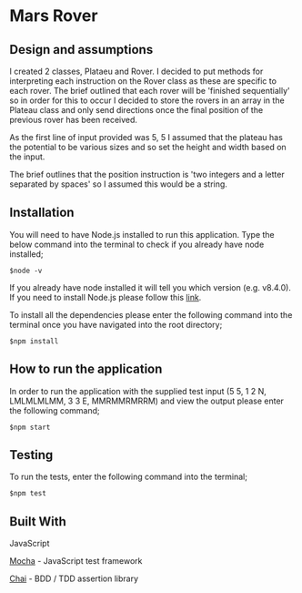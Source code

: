 # Mars Rover

## Design and assumptions
I created 2 classes, Plataeu and Rover.  I decided to put methods for interpreting each instruction on the Rover class as these are specific to each rover.  The brief outlined that each rover will be 'finished sequentially' so in order for this to occur I decided to store the rovers in an array in the Plateau class and only send directions once the final position of the previous rover has been received. 

As the first line of input provided was 5, 5 I assumed that the plateau has the potential to be various sizes and so set the height and width based on the input.

The brief outlines that the position instruction is 'two integers and a letter separated by spaces' so I assumed this would be a string.

## Installation 
You will need to have Node.js installed to run this application.  Type the below command into the terminal to check if you already have node installed;
```
$node -v
```
If you already have node installed it will tell you which version (e.g. v8.4.0).  If you need to install Node.js please follow this [link](https://nodejs.org/en/).

To install all the dependencies please enter the following command into the terminal once you have navigated into the root directory; 
```
$npm install
```

## How to run the application
In order to run the application with the supplied test input (5 5, 1 2 N, LMLMLMLMM, 3 3 E, MMRMMRMRRM) and view the output please enter the following command;
```
$npm start
```

## Testing
To run the tests, enter the following command into the terminal;
```
$npm test
```
## Built With
JavaScript

[Mocha](https://mochajs.org/) - JavaScript test framework

[Chai](https://www.chaijs.com//) - BDD / TDD assertion library

